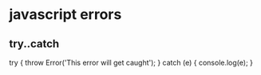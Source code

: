 # javascript errors

## try..catch

try {
  throw Error('This error will get caught');
} catch (e) {
  console.log(e);
}